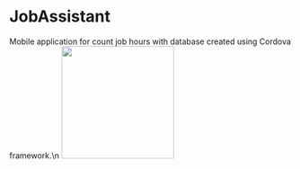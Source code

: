 # JobAssistant
Mobile application for count job hours with database created using Cordova framework.\n 
<img src="https://github.com/Kevvski/JobAssistant/blob/main/AppImages/1.jpg" width="200">
